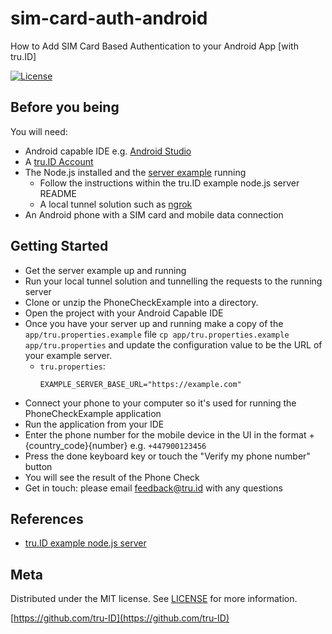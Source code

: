 # sim-card-auth-android
How to Add SIM Card Based Authentication to your Android App [with tru.ID]

[![License][license-image]][license-url]


## Before you being

You will need:

- Android capable IDE e.g. [Android Studio](https://developer.android.com/studio)
- A [tru.ID Account](https://tru.id)
- The Node.js installed and the [server example](https://github.com/tru-ID/server-example-node) running
    - Follow the instructions within the tru.ID example node.js server README
    - A local tunnel solution such as [ngrok](https://ngrok.com/)
- An Android phone with a SIM card and mobile data connection

## Getting Started

- Get the server example up and running
- Run your local tunnel solution and tunnelling the requests to the running server
- Clone or unzip the PhoneCheckExample into a directory.
- Open the project with your Android Capable IDE
- Once you have your server up and running make a copy of the `app/tru.properties.example` file `cp app/tru.properties.example app/tru.properties` and update the configuration value to be the URL of your example server.
    - `tru.properties`:
        ```
        EXAMPLE_SERVER_BASE_URL="https://example.com"
        ```
- Connect your phone to your computer so it's used for running the PhoneCheckExample application
- Run the application from your IDE
- Enter the phone number for the mobile device in the UI in the format +{country_code}{number} e.g. `+447900123456`
- Press the done keyboard key or touch the "Verify my phone number" button
- You will see the result of the Phone Check
- Get in touch: please email feedback@tru.id with any questions

## References

- [tru.ID example node.js server](https://github.com/tru-ID/server-example-node)

## Meta

Distributed under the MIT license. See [LICENSE][license-url] for more information.

[https://github.com/tru-ID](https://github.com/tru-ID)

[license-image]: https://img.shields.io/badge/License-MIT-blue.svg
[license-url]: LICENSE.md